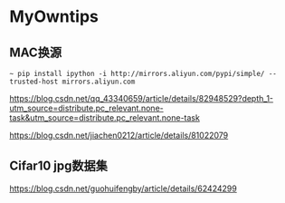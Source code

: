 # MyOwntips
## MAC换源
``~ pip install ipython -i http://mirrors.aliyun.com/pypi/simple/ --trusted-host mirrors.aliyun.com``

https://blog.csdn.net/qq_43340659/article/details/82948529?depth_1-utm_source=distribute.pc_relevant.none-task&utm_source=distribute.pc_relevant.none-task

https://blog.csdn.net/jiachen0212/article/details/81022079
## Cifar10 jpg数据集
https://blog.csdn.net/guohuifengby/article/details/62424299
